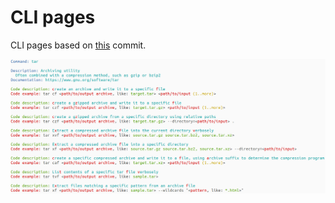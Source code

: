 # CLI pages

CLI pages based on [this](https://github.com/tldr-pages/tldr/commit/69cb4e5122ad3b6594c39fd2a9f5fae8893047e2) commit.

![tar](./tar.jpg)

